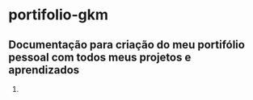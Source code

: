 # portifolio-gkm
 
## Documentação para criação do meu portifólio pessoal com todos meus projetos e aprendizados

1. 